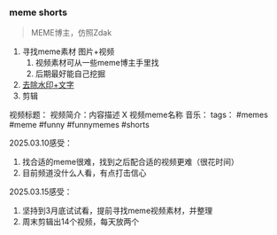 
### meme shorts
> MEME博主，仿照Zdak

1. 寻找meme素材 图片+视频
	1. 视频素材可从一些meme博主手里找
	2. 后期最好能自己挖掘
2. [去除水印+文字](https://dewatermark.ai/zh-CN)
3. 剪辑

视频标题：
视频简介：内容描述 X 视频meme名称
音乐：
tags： #memes #meme #funny #funnymemes #shorts 

2025.03.10感受：
1. 找合适的meme很难，找到之后配合适的视频更难（很花时间）
2. 目前频道没什么人看，有点打击信心

2025.03.15感受：
1. 坚持到3月底试试看，提前寻找meme视频素材，并整理
2. 周末剪辑出14个视频，每天放两个
